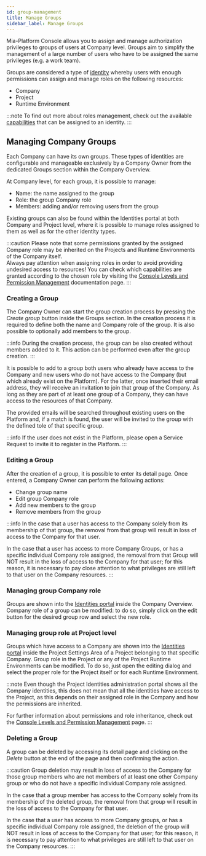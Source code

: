 ```yaml
---
id: group-management
title: Manage Groups
sidebar_label: Manage Groups
---
```


Mia-Platform Console allows you to assign and manage authorization privileges to groups of users at Company level. Groups aim to simplify the management of a large number of users who have to be assigned the same privileges (e.g. a work team).

Groups are considered a type of [identity](/development_suite/identity-and-access-management/overview.md#identity-and-access-management) whereby users with enough permissions can assign and manage roles on the following resources:

* Company
* Project
* Runtime Environment

:::note
To find out more about roles management, check out the available [capabilities](/development_suite/identity-and-access-management/console-levels-and-permission-management.md#users-capabilities-inside-console) that can be assigned to an identity.
:::

## Managing Company Groups

Each Company can have its own groups. These types of identities are configurable and manageable exclusively by a Company Owner from the dedicated Groups section within the Company Overview. 

At Company level, for each group, it is possible to manage:

* Name: the name assigned to the group
* Role: the group Company role
* Members: adding and/or removing users from the group

Existing groups can also be found within the Identities portal at both Company and Project level, where it is possible to manage roles assigned to them as well as for the other identity types. 

<!-- TODO: ![Group table](./img/group-management/group_table.png) -->

:::caution
Please note that some permissions granted by the assigned Company role may be inherited on the Projects and Runtime Environments of the Company itself.  
Always pay attention when assigning roles in order to avoid providing undesired access to resources!
You can check which capabilities are granted according to the chosen role by visiting the [Console Levels and Permission Management](/development_suite/identity-and-access-management/console-levels-and-permission-management.md#users-capabilities-inside-console) documentation page.
:::

### Creating a Group

The Company Owner can start the group creation process by pressing the *Create group* button inside the Groups section. In the creation process it is required to define both the name and Company role of the group. It is also possible to optionally add members to the group.

:::info
During the creation process, the group can be also created without members added to it. This action can be performed even after the group creation.
:::

<!-- <div style={{display: 'flex', justifyContent: 'center'}}>
  <div style={{display: 'flex', width: '600px'}}>

TODO: ![Add group](./img/group-management/add_user.png)

  </div>
</div> -->

It is possible to add to a group both users who already have access to the Company and new users who do not have access to the Company (but which already exist on the Platform). For the latter, once inserted their email address, they will receive an invitation to join that group of the Company.  As long as they are part of at least one group of a Company, they can have access to the resources of that Company.

The provided emails will be searched throughout existing users on the Platform and, if a match is found, the user will be invited to the group with the defined tole of that specific group.

:::info
If the user does not exist in the Platform, please open a Service Request to invite it to register in the Platform.
:::

### Editing a Group

After the creation of a group, it is possible to enter its detail page.
Once entered, a Company Owner can perform the following actions:

* Change group name
* Edit group Company role
* Add new members to the group
* Remove members from the group

:::info
In the case that a user has access to the Company solely from its membership of that group, the removal from that group will result in loss of access to the Company for that user.  

In the case that a user has access to more Company Groups, or has a specific individual Company role assigned, the removal from that Group will NOT result in the loss of access to the Company for that user; for this reason, it is necessary to pay close attention to what privileges are still left to that user on the Company resources. 
:::

<!-- 
<div style={{display: 'flex', justifyContent: 'center'}}>
  <div style={{display: 'flex', width: '600px'}}>

TODO: ![Edit group](./img/group-management/edit_group.png)

  </div>
</div> -->

### Managing group Company role

Groups are shown into the [Identities portal](/development_suite/identity-and-access-management/overview.md#identities-portal) inside the Company Overview.
Company role of a group can be modified: to do so, simply click on the edit button for the desired group row and select the new role.

<!-- 
<div style={{display: 'flex', justifyContent: 'center'}}>
  <div style={{display: 'flex', width: '600px'}}>

TODO: ![Edit group role at Company level](./img/group-management/edit-group-role-at-company-level.png)

  </div>
</div> -->

### Managing group role at Project level

Groups which have access to a Company are shown into the [Identities portal](/development_suite/identity-and-access-management/overview.md#identities-portal) inside the Project Settings Area of a Project belonging to that specific Company.
Group role in the Project or any of the Project Runtime Environments can be modified. To do so, just open the editing dialog and select the proper role for the Project itself or for each Runtime Environment.

<!-- 
<div style={{display: 'flex', justifyContent: 'center'}}>
  <div style={{display: 'flex', width: '600px'}}>

![Edit group role at Project level](./img/user-management/edit-group-role-at-project-level.png)

  </div>
</div> -->

:::note
Even though the Project Identities administration portal shows all the Company identities, this does not mean that all the identities have access to the Project, as this depends on their assigned role in the Company and how the permissions are inherited.

For further information about permissions and role inheritance, check out the [Console Levels and Permission Management](/development_suite/identity-and-access-management/console-levels-and-permission-management.md) page.
:::

### Deleting a Group

A group can be deleted by accessing its detail page and clicking on the *Delete* button at the end of the page and then confirming the action.

:::caution
Group deletion may result in loss of access to the Company for those group members who are not members of at least one other Company group or who do not have a specific individual Company role assigned.   

In the case that a group member has access to the Company solely from its membership of the deleted group, the removal from that group will result in the loss of access to the Company for that user.  

In the case that a user has access to more Company groups, or has a specific individual Company role assigned, the deletion of the group will NOT result in loss of access to the Company for that user; for this reason, it is necessary to pay attention to what privileges are still left to that user on the Company resources.
:::

<!-- 
<div style={{display: 'flex', justifyContent: 'center'}}>
  <div style={{display: 'flex', width: '600px'}}>

TODO: ![Delete group](./img/group-management/delete_group.png)

  </div>
</div> -->
